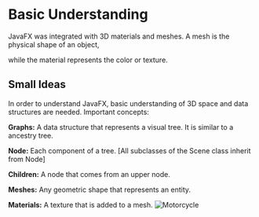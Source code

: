 # Basic Understanding

JavaFX was integrated with 3D materials and meshes. A mesh is the physical shape of an object,

while the material represents the color or texture. 



## Small Ideas

In order to understand JavaFX, basic understanding of 3D space and data structures are needed. Important concepts:

**Graphs:** A data structure that represents a visual tree. It is similar to a ancestry tree. 

**Node:** Each component of a tree. [All subclasses of the Scene class inherit from Node]

**Children:** A node that comes from an upper node.

**Meshes:** Any geometric shape that represents an entity.

**Materials:** A texture that is added to a mesh.
![Motorcycle](https://user-images.githubusercontent.com/24194591/65308503-3425ac80-db58-11e9-88d7-690b3a488072.gif)
